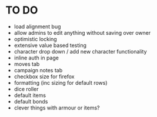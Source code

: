 # TO DO
- load alignment bug
- allow admins to edit anything without saving over owner
- optimistic locking
- extensive value based testing
- character drop down / add new character functionality
- inline auth in page
- moves tab
- campaign notes tab
- checkbox size for firefox
- formatting (inc sizing for default rows)
- dice roller
- default items
- default bonds
- clever things with armour or items?
